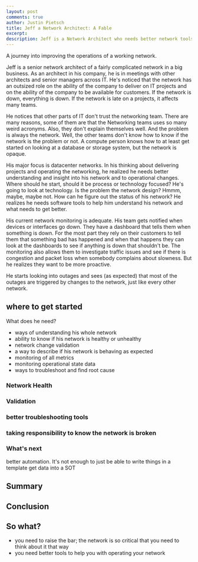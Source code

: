 ```yaml
---
layout: post
comments: true
author: Justin Pietsch
title: Jeff a Network Architect: A Fable
excerpt: 
description: Jeff is a Network Architect who needs better network tools
---
```

A journey into improving the operations of a working network.

Jeff is a senior network architect of a fairly complicated network in a big business. As an architect in his company, he is in meetings with other architects and senior managers across IT. He's noticed that the network has an outsized role on the ability of the company to deliver on IT projects and on the ability of the company to be available for customers. If the network is down, everything is down. If the network is late on a projects, it affects many teams.

He notices that other parts of IT don't trust the networking team. There are many reasons, some of them are that the Networking teams uses so many weird acronyms. Also, they don't explain themselves well. And the problem is always the network. Well, the other teams don't know how to know if the network is the problem or not. A compute person knows how to at least get started on looking at a database or storage system, but the network is opaque.

His major focus is datacenter networks. In his thinking about delivering projects and operating the networking, he realized he needs better understanding and insight into his network and to operational changes. Where should he start, should it be process or technology focused? He's going to look at technology. Is the problem the network design? Hmmm, maybe, maybe not. How can he figure out the status of his network? He realizes he needs software tools to help him understand his network and what needs to get better.

His current network monitoring is adequate. His team gets notified when devices or interfaces go down. They have a dashboard that tells them when something is down. For the most part they rely on their customers to tell them that something bad has happened and when that happens they can look at the dashboards to see if anything is down that shouldn't be. The monitoring also allows them to investigate traffic issues and see if there is congestion and packet loss when somebody complains about slowness. But he realizes they want to be more proactive. 

He starts looking into outages and sees (as expected) that most of the outages are triggered by changes to the network, just like every other network.

## where to get started

What does he need?
* ways of understanding his whole network
* ability to know if his network is healthy or unhealthy
* network change validation
* a way to describe if his network is behaving as expected
* monitoring of all metrics
* monitoring operational state data
* ways to troubleshoot and find root cause

### Network Health

### Validation



### better troubleshooting tools



### taking responsibility to know the network is broken



### What's next
better automation. It's not enough to just be able to write things in a template
get data into a SOT

## Summary


## Conclusion

## So what?
* you need to raise the bar; the network is so critical that you need to think about it that way
*  you need better tools to help you with operating your network


